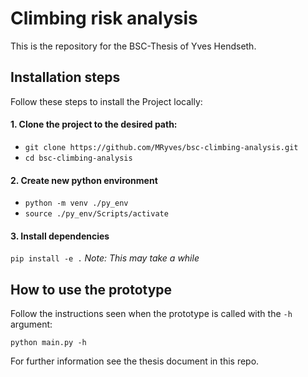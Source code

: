 # Climbing risk analysis
This is the repository for the BSC-Thesis of Yves Hendseth.
## Installation steps
Follow these steps to install the Project locally:
#### 1. Clone the project to the desired path:
* `git clone https://github.com/MRyves/bsc-climbing-analysis.git`
* `cd bsc-climbing-analysis`
#### 2. Create new python environment
* `python -m venv ./py_env`
* `source ./py_env/Scripts/activate`
#### 3. Install dependencies
`pip install -e .`
*Note: This may take a while*

## How to use the prototype
Follow the instructions seen when the prototype is called with the `-h` argument:
```
python main.py -h
```
For further information see the thesis document in this repo.

